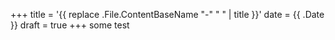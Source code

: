 +++
title = '{{ replace .File.ContentBaseName "-" " " | title }}'
date = {{ .Date }}
draft = true
+++
some test
